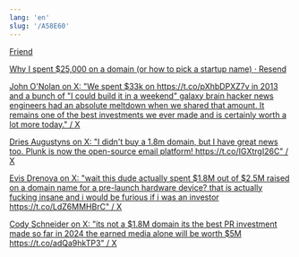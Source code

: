 ```yaml
---
lang: 'en'
slug: '/A58E60'
---
```


[Friend](https://www.friend.com/)

[Why I spent $25,000 on a domain (or how to pick a startup name) · Resend](https://resend.com/blog/how-to-pick-a-startup-name)

[John O'Nolan on X: "We spent $33k on https://t.co/pXhbDPXZ7v in 2013 and a bunch of "I could build it in a weekend" galaxy brain hacker news engineers had an absolute meltdown when we shared that amount. It remains one of the best investments we ever made and is certainly worth a lot more today." / X](https://x.com/JohnONolan/status/1818808909026803997)

[Dries Augustyns on X: "I didn't buy a 1.8m domain, but I have great news too. Plunk is now the open-source email platform! https://t.co/IGXtrgI26C" / X](https://x.com/driaug_/status/1818689098762031627)

[Evis Drenova on X: "wait this dude actually spent \$1.8M out of \$2.5M raised on a domain name for a pre-launch hardware device? that is actually fucking insane and i would be furious if i was an investor https://t.co/LdZ6MMHBrC" / X](https://x.com/evisdrenova/status/1818378922012426539)

[Cody Schneider on X: "its not a \$1.8M domain its the best PR investment made so far in 2024 the earned media alone will be worth \$5M https://t.co/adQa9hkTP3" / X](https://x.com/codyschneiderxx/status/1818708222322077738)
